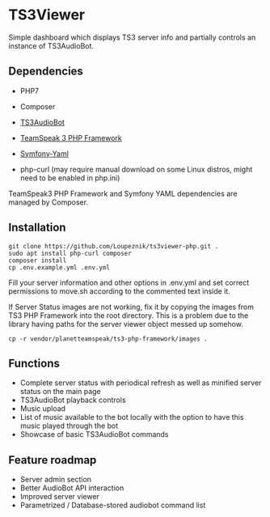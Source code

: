 # TS3Viewer
Simple dashboard which displays TS3 server info and partially controls an instance of TS3AudioBot.

## Dependencies
* PHP7
* Composer

* [TS3AudioBot](https://github.com/Splamy/TS3AudioBot)
* [TeamSpeak 3 PHP Framework](https://github.com/planetteamspeak/ts3phpframework)
* [Symfony-Yaml](https://symfony.com/doc/current/components/yaml.html#using-the-symfony-yaml-component)
* php-curl (may require manual download on some Linux distros, might need to be enabled in php.ini)

TeamSpeak3 PHP Framework and Symfony YAML dependencies are managed by Composer.

## Installation

```
git clone https://github.com/Loupeznik/ts3viewer-php.git .
sudo apt install php-curl composer
composer install
cp .env.example.yml .env.yml
```

Fill your server information and other options in .env.yml and set correct permissions to move.sh according to the commented text inside it.

If Server Status images are not working, fix it by copying the images from TS3 PHP Framework into the root directory. This is a problem due to
the library having paths for the server viewer object messed up somehow.

```
cp -r vendor/planetteamspeak/ts3-php-framework/images .
```

## Functions
* Complete server status with periodical refresh as well as minified server status on the main page
* TS3AudioBot playback controls
* Music upload
* List of music available to the bot locally with the option to have this music played through the bot
* Showcase of basic TS3AudioBot commands

## Feature roadmap
* Server admin section
* Better AudioBot API interaction
* Improved server viewer
* Parametrized / Database-stored audiobot command list
